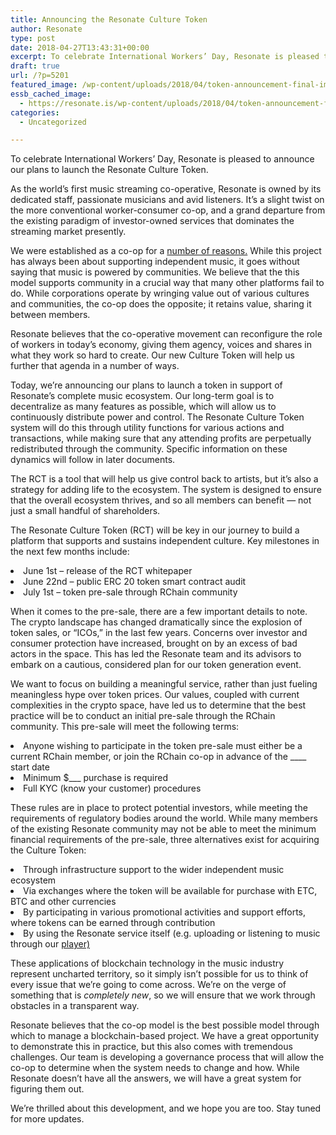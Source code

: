 ```yaml
---
title: Announcing the Resonate Culture Token
author: Resonate
type: post
date: 2018-04-27T13:43:31+00:00
excerpt: To celebrate International Workers’ Day, Resonate is pleased to announce our plans to launch the Resonate Culture Token. We believe that the co-operative movement can empower workers in today’s economy, and our token marks a major step on that journey.
draft: true
url: /?p=5201
featured_image: /wp-content/uploads/2018/04/token-announcement-final-image.jpg
essb_cached_image:
  - https://resonate.is/wp-content/uploads/2018/04/token-announcement-final-image.jpg
categories:
  - Uncategorized

---
```

<span style="font-weight: 400;">To celebrate International Workers’ Day, Resonate is pleased to announce our plans to launch the Resonate Culture Token. </span>

<span style="font-weight: 400;">As the world’s first music streaming co-operative, Resonate is owned by its dedicated staff, passionate musicians and avid listeners. It’s a slight twist on the more conventional worker-consumer co-op, and a grand departure from the existing paradigm of investor-owned services that dominates the streaming market presently.</span>

<span style="font-weight: 400;">We were established as a co-op for a </span><a href="https://resonate.is/exploring-why-were-a-cooperative/" target="_blank" rel="noopener">number of reasons.</a><span style="font-weight: 400;"> While this project has always been about supporting independent music, it goes without saying that music is powered by communities. We believe that the this model supports community in a crucial way that many other platforms fail to do. While corporations operate by wringing value out of various cultures and communities, the co-op does the opposite; it retains value, sharing it between members. </span>

<span style="font-weight: 400;">Resonate believes that the co-operative movement can reconfigure the role of workers in today’s economy, giving them agency, voices and shares in what they work so hard to create. Our new Culture Token will help us further that agenda in a number of ways.</span>

<span style="font-weight: 400;">Today, we’re announcing our plans to launch a token in support of Resonate’s complete music ecosystem. Our long-term goal is to decentralize as many features as possible, which will allow us to continuously distribute power and control. The Resonate Culture Token system will do this through utility functions for various actions and transactions, while making sure that any attending profits are perpetually redistributed through the community. Specific information on these dynamics will follow in later documents. </span>

<span style="font-weight: 400;">The RCT is a tool that will help us give control back to artists, but it’s also a strategy for adding life to the ecosystem. The system is designed to ensure that the overall ecosystem thrives, and so all members can benefit — not just a small handful of shareholders.</span>

<span style="font-weight: 400;">The Resonate Culture Token (RCT) will be key in our journey to build a platform that supports and sustains independent culture. Key milestones in the next few months include:</span>

<li style="font-weight: 400;">
  <span style="font-weight: 400;">June 1st</span><span style="font-weight: 400;"> &#8211; release of the RCT whitepaper</span>
</li>
<li style="font-weight: 400;">
  <span style="font-weight: 400;">June 22nd</span><span style="font-weight: 400;"> &#8211; public ERC 20 token smart contract audit</span>
</li>
<li style="font-weight: 400;">
  <span style="font-weight: 400;">July 1st</span><span style="font-weight: 400;"> &#8211; token pre-sale through RChain community</span>
</li>

<span style="font-weight: 400;">When it comes to the pre-sale, there are a few important details to note. The crypto landscape has changed dramatically since the explosion of token sales, or “ICOs,” in the last few years. Concerns over investor and consumer protection have increased, brought on by an excess of bad actors in the space. This has led the Resonate team and its advisors to embark on a cautious, considered plan for our token generation event.</span>

<span style="font-weight: 400;">We want to focus on building a meaningful service, rather than just fueling meaningless hype over token prices. Our values, coupled with current complexities in the crypto space, have led us to determine that the best practice will be to conduct an initial pre-sale through the RChain community. This pre-sale will meet the following terms:</span>

<li style="font-weight: 400;">
  <span style="font-weight: 400;">Anyone wishing to participate in the token pre-sale must either be a current RChain member, or join the RChain co-op in advance of the ____ start date</span>
</li>
<li style="font-weight: 400;">
  <span style="font-weight: 400;">Minimum $___ purchase is required</span>
</li>
<li style="font-weight: 400;">
  <span style="font-weight: 400;">Full KYC (know your customer) procedures</span>
</li>

<span style="font-weight: 400;">These rules are in place to protect potential investors, while meeting the requirements of regulatory bodies around the world. While many members of the existing Resonate community may not be able to meet the minimum financial requirements of the pre-sale, three alternatives exist for acquiring the Culture Token:</span>

<li style="font-weight: 400;">
  <span style="font-weight: 400;">Through infrastructure support to the wider independent music ecosystem</span>
</li>
<li style="font-weight: 400;">
  <span style="font-weight: 400;">Via exchanges where the token will be available for purchase with ETC, BTC and other currencies</span>
</li>
<li style="font-weight: 400;">
  <span style="font-weight: 400;">By participating in various promotional activities and support efforts, where tokens can be earned through contribution</span>
</li>
<li style="font-weight: 400;">
  <span style="font-weight: 400;">By using the Resonate service itself (e.g. uploading or listening to music through our </span><a href="https://resonate.is/music/listeners/" target="_blank" rel="noopener"><span style="font-weight: 400;">player)</span></a>
</li>

<span style="font-weight: 400;">These applications of blockchain technology in the music industry represent uncharted territory, so it simply isn’t possible for us to think of every issue that we’re going to come across. We’re on the verge of something that is </span>_<span style="font-weight: 400;">completely new</span>_<span style="font-weight: 400;">, so we will ensure that we work through obstacles in a transparent way. </span>

<span style="font-weight: 400;">Resonate believes that the co-op model is the best possible model through which to manage a blockchain-based project. We have a great opportunity to demonstrate this in practice, but this also comes with tremendous challenges. Our team is developing a governance process that will allow the co-op to determine when the system needs to change and how. While Resonate doesn’t have all the answers, we will have a great system for figuring them out. </span>

<span style="font-weight: 400;">We’re thrilled about this development, and we hope you are too. Stay tuned for more updates.</span>